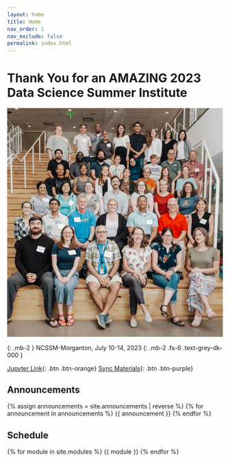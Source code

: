 ```yaml
---
layout: home
title: Home
nav_order: 1
nav_exclude: false
permalink: index.html
---
```


# Thank You for an AMAZING 2023 Data Science Summer Institute

![Group Photo](https://raw.githubusercontent.com/ncssm/dssi23/7e9f6fd14f44c5e5c15498204cfaafacc1f8901d/assets/images/BFH_0014_cropped.jpg)

{: .mb-2 }
NCSSM-Morganton, July 10-14, 2023
{: .mb-2 .fs-6 .text-grey-dk-000 }

[Jupyter Link](https://demohub.ncssm.edu){: .btn .btn-orange} [Sync Materials](https://demohub.ncssm.edu/hub/user-redirect/git-pull?repo=https%3A%2F%2Fgithub.com%2Fncssm%2Fdssi23-materials&urlpath=lab%2Ftree%2Fdssi23-materials%2F&branch=main){: .btn .btn-purple}

## Announcements

{% assign announcements = site.announcements | reverse %}
{% for announcement in announcements %}
{{ announcement }}
{% endfor %}

## Schedule
{% for module in site.modules %}
{{ module }}
{% endfor %}
